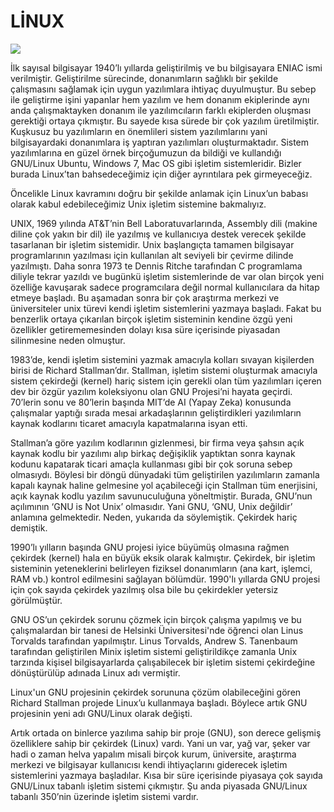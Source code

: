 # LİNUX

![](https://lh3.googleusercontent.com/xYGWQbtjhEpz5vnLgrTr5_9F-NZg-LSaydlXT1z6jAv8M7ZkkR1R2WoSG4FsB_P_a2_YecEVN1SX)

İlk sayısal bilgisayar 1940’lı yıllarda geliştirilmiş ve bu bilgisayara ENIAC ismi verilmiştir. Geliştirilme sürecinde, donanımların sağlıklı bir şekilde çalışmasını sağlamak için uygun yazılımlara ihtiyaç duyulmuştur. Bu sebep ile geliştirme işini yapanlar hem yazılım ve hem donanım ekiplerinde aynı anda çalışmaktayken donanım ile yazılımcıların farklı ekiplerden oluşması gerektiği ortaya çıkmıştır. Bu sayede kısa sürede bir çok yazılım üretilmiştir. Kuşkusuz bu yazılımların en önemlileri sistem yazılımlarını yani bilgisayardaki donanımlara iş yaptıran yazılımları oluşturmaktadır. Sistem yazılımlarına en güzel örnek birçoğumuzun da bildiği ve kullandığı GNU/Linux Ubuntu, Windows 7, Mac OS gibi işletim sistemleridir. Bizler burada Linux’tan bahsedeceğimiz için diğer ayrıntılara pek girmeyeceğiz.

Öncelikle Linux kavramını doğru bir şekilde anlamak için Linux’un babası olarak kabul edebileceğimiz Unix işletim sistemine bakmalıyız.

UNIX, 1969 yılında AT&T’nin Bell Laboratuvarlarında, Assembly dili (makine diline çok yakın bir dil) ile yazılmış ve kullanıcıya destek verecek şekilde tasarlanan bir işletim sistemidir. Unix başlangıçta tamamen bilgisayar programlarının yazılması için kullanılan alt seviyeli bir çevirme dilinde yazılmıştı. Daha sonra 1973 te Dennis Ritche tarafından C programlama diliyle tekrar yazıldı ve bugünkü işletim sistemlerinde de var olan birçok yeni özelliğe kavuşarak sadece programcılara değil normal kullanıcılara da hitap etmeye başladı. Bu aşamadan sonra bir çok araştırma merkezi ve üniversiteler unix türevi kendi işletim sistemlerini yazmaya başladı. Fakat bu benzerlik ortaya çıkarılan birçok işletim sisteminin kendine özgü yeni özellikler getirememesinden dolayı kısa süre içerisinde piyasadan silinmesine neden olmuştur.

1983’de, kendi işletim sistemini yazmak amacıyla kolları sıvayan kişilerden birisi de Richard Stallman’dır. Stallman,  işletim sistemi oluşturmak amacıyla sistem çekirdeği (kernel) hariç sistem için gerekli olan tüm yazılımları içeren dev bir özgür yazılım koleksiyonu olan GNU Projesi’ni hayata geçirdi. 70’lerin sonu ve 80’lerin başında MIT’de AI (Yapay Zeka) konusunda çalışmalar yaptığı sırada mesai arkadaşlarının geliştirdikleri yazılımların kaynak kodlarını ticaret amacıyla kapatmalarına isyan etti.

Stallman’a göre yazılım kodlarının gizlenmesi, bir firma veya şahsın açık kaynak kodlu bir yazılımı alıp birkaç değişiklik yaptıktan sonra kaynak kodunu kapatarak ticari amaçla kullanması gibi bir çok soruna sebep olmasıydı. Böylesi bir döngü dünyadaki tüm geliştirilen yazılımların zamanla kapalı kaynak haline gelmesine yol açabileceği için Stallman tüm enerjisini, açık kaynak kodlu yazılım savunuculuğuna yöneltmiştir. Burada, GNU’nun açılımının ‘GNU is Not Unix’ olmasıdır. Yani GNU, ‘GNU, Unix değildir’ anlamına gelmektedir. Neden, yukarıda da söylemiştik. Çekirdek hariç demiştik.

1990’lı yılların başında GNU projesi iyice büyümüş olmasına rağmen çekirdek (kernel) hala en büyük eksik olarak kalmıştır. Çekirdek, bir işletim sisteminin yeteneklerini belirleyen fiziksel donanımların (ana kart, işlemci, RAM vb.) kontrol edilmesini sağlayan bölümdür. 1990'lı yıllarda GNU projesi için çok sayıda çekirdek yazılmış olsa bile bu çekirdekler yetersiz görülmüştür.

GNU OS’un çekirdek sorunu çözmek için birçok çalışma yapılmış ve bu çalışmalardan bir tanesi de Helsinki Üniversitesi'nde öğrenci olan Linus Torvalds tarafından yapılmıştır. Linus Torvalds, Andrew S. Tanenbaum tarafından geliştirilen Minix işletim sistemi geliştirildikçe zamanla Unix tarzında kişisel bilgisayarlarda çalışabilecek bir işletim sistemi çekirdeğine dönüştürülüp adınada Linux adı vermiştir.

Linux'un GNU projesinin çekirdek sorununa çözüm olabileceğini gören Richard Stallman projede Linux’u kullanmaya başladı. Böylece artık GNU projesinin yeni adı GNU/Linux olarak değişti.

Artık ortada on binlerce yazılıma sahip bir proje (GNU), son derece gelişmiş özelliklere sahip bir çekirdek (Linux) vardı. Yani un var, yağ var, şeker var hadi o zaman helva yapalım misali birçok kurum, üniversite, araştırma merkezi ve bilgisayar kullanıcısı kendi ihtiyaçlarını giderecek işletim sistemlerini yazmaya başladılar. Kısa bir süre içerisinde piyasaya çok sayıda GNU/Linux tabanlı işletim sistemi çıkmıştır. Şu anda piyasada GNU/Linux tabanlı 350’nin üzerinde işletim sistemi vardır.
